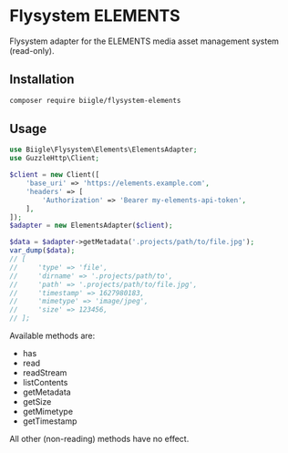 # Flysystem ELEMENTS

Flysystem adapter for the ELEMENTS media asset management system (read-only).

## Installation

```bash
composer require biigle/flysystem-elements
```
## Usage

```php
use Biigle\Flysystem\Elements\ElementsAdapter;
use GuzzleHttp\Client;

$client = new Client([
    'base_uri' => 'https://elements.example.com',
    'headers' => [
        'Authorization' => 'Bearer my-elements-api-token',
    ],
]);
$adapter = new ElementsAdapter($client);

$data = $adapter->getMetadata('.projects/path/to/file.jpg');
var_dump($data);
// [
//     'type' => 'file',
//     'dirname' => '.projects/path/to',
//     'path' => '.projects/path/to/file.jpg',
//     'timestamp' => 1627980183,
//     'mimetype' => 'image/jpeg',
//     'size' => 123456,
// ];
```

Available methods are:

- has
- read
- readStream
- listContents
- getMetadata
- getSize
- getMimetype
- getTimestamp

All other (non-reading) methods have no effect.

